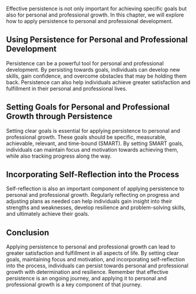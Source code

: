 
Effective persistence is not only important for achieving specific goals but also for personal and professional growth. In this chapter, we will explore how to apply persistence to personal and professional development.

Using Persistence for Personal and Professional Development
-----------------------------------------------------------

Persistence can be a powerful tool for personal and professional development. By persisting towards goals, individuals can develop new skills, gain confidence, and overcome obstacles that may be holding them back. Persistence can also help individuals achieve greater satisfaction and fulfillment in their personal and professional lives.

Setting Goals for Personal and Professional Growth through Persistence
----------------------------------------------------------------------

Setting clear goals is essential for applying persistence to personal and professional growth. These goals should be specific, measurable, achievable, relevant, and time-bound (SMART). By setting SMART goals, individuals can maintain focus and motivation towards achieving them, while also tracking progress along the way.

Incorporating Self-Reflection into the Process
----------------------------------------------

Self-reflection is also an important component of applying persistence to personal and professional growth. Regularly reflecting on progress and adjusting plans as needed can help individuals gain insight into their strengths and weaknesses, develop resilience and problem-solving skills, and ultimately achieve their goals.

Conclusion
----------

Applying persistence to personal and professional growth can lead to greater satisfaction and fulfillment in all aspects of life. By setting clear goals, maintaining focus and motivation, and incorporating self-reflection into the process, individuals can persist towards personal and professional growth with determination and resilience. Remember that effective persistence is an ongoing journey, and applying it to personal and professional growth is a key component of that journey.
